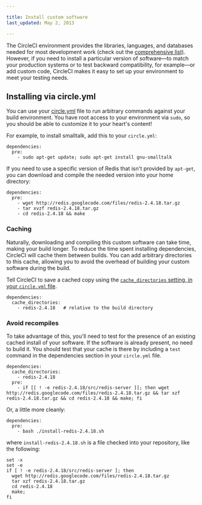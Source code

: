 ```yaml
---

title: Install custom software
last_updated: May 2, 2013

---
```


The CircleCI environment provides the libraries, languages, and databases needed for most development work
(check out the [comprehensive list)](/docs/environment).
However, if you need to install a particular version of software&mdash;to match your production systems or to test backward compatibility, for example&mdash;or add custom code, CircleCI makes it easy to set up your environment to meet your testing needs.

## Installing via circle.yml

You can use your [circle.yml](/docs/configuration) file to run
arbitrary commands against your build environment. You have root
access to your environment via `sudo`, so you should be able to
customize it to your heart's content!

For example, to install smalltalk, add this to your `circle.yml`:

```
dependencies:
  pre:
    - sudo apt-get update; sudo apt-get install gnu-smalltalk
```

If you need to use a specific version of Redis that isn't provided by
`apt-get`, you can download and compile the needed version into your
home directory:

```
dependencies:
  pre:
    - wget http://redis.googlecode.com/files/redis-2.4.18.tar.gz
    - tar xvzf redis-2.4.18.tar.gz
    - cd redis-2.4.18 && make
```

### Caching

Naturally, downloading and compiling this custom software can take time, making your build longer.
To reduce the time spent installing dependencies, CircleCI will cache them between builds.
You can add arbitrary directories to this cache, allowing you to avoid the overhead of building your custom software during the build.

Tell CircleCI to save a cached copy using the
[`cache_directories` setting, in your `circle.yml` file](/docs/configuration#cache-directories).

```
dependencies:
  cache_directories:
    - redis-2.4.18   # relative to the build directory
```

### Avoid recompiles

To take advantage of this, you'll need to test for the presence of an existing cached install of your software.
If the software is already present, no need to build it.
You should test that your cache is there by including a
`test` command in the dependencies section in your `circle.yml` file.

```
dependencies:
  cache_directories:
    - redis-2.4.18
  pre:
    - if [[ ! -e redis-2.4.18/src/redis-server ]]; then wget http://redis.googlecode.com/files/redis-2.4.18.tar.gz && tar xzf redis-2.4.18.tar.gz && cd redis-2.4.18 && make; fi
```

Or, a little more cleanly:

```
dependencies:
  pre:
    - bash ./install-redis-2.4.18.sh
```

where `install-redis-2.4.18.sh` is a file checked into your repository, like the following:

```
set -x
set -e
if [ ! -e redis-2.4.18/src/redis-server ]; then
  wget http://redis.googlecode.com/files/redis-2.4.18.tar.gz
  tar xzf redis-2.4.18.tar.gz
  cd redis-2.4.18
  make;
fi
```
